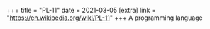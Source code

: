 +++
title = "PL-11"
date = 2021-03-05
[extra]
link = "https://en.wikipedia.org/wiki/PL-11"
+++
A programming language

